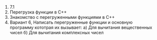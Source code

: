 1) 7.1
2) Перегрузка функции в C++
3) Знакомство с перегруженными функциями в C++
4) Вариант 6, Написать перегруженные функции и основную программу кототрая их вызывает:
  а) Для вычитания вещественных чисел 
  б) Для вычитания комплексных чисел
